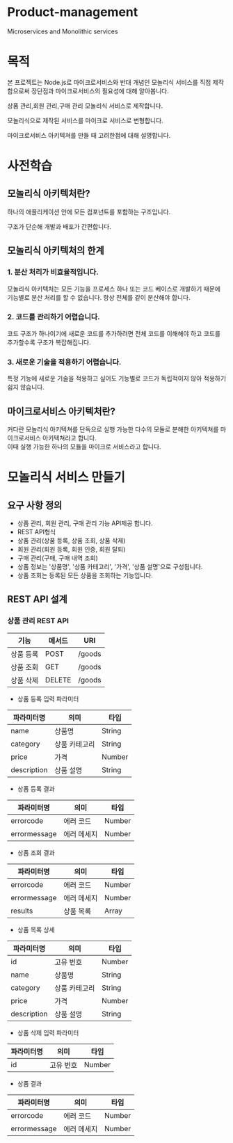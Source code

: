 # Product-management
 Microservices and Monolithic services

# 목적
본 프로젝트는 Node.js로 마이크로서비스와 반대 개념인 모놀리식 서비스를 직접 제작함으로써 장단점과 마이크로서비스의 필요성에 대해 알아봅니다.


상품 관리,회원 관리,구매 관리 모놀리식 서비스로 제작합니다.


모놀리식으로 제작된 서비스를 마이크로 서비스로 변형합니다.


마이크로서비스 아키텍쳐를 만들 때 고려한점에 대해 설명합니다.


# 사전학습
## 모놀리식 아키텍처란?
하나의 애플리케이션 안에 모든 컴포넌트를 포함하는 구조입니다.

구조가 단순해 개발과 배포가 간편합니다.
## 모놀리식 아키텍처의 한계
### 1. 분산 처리가 비효율적입니다.<br>
모놀리식 아키텍처는 모든 기능을 프로세스 하나 또는 코드 베이스로 개발하기 때문에 기능별로 분산 처리를 할 수 없습니다. 항상 전체를 같이 분산해야 합니다.
### 2. 코드를 관리하기 어렵습니다.<br>
코드 구조가 하나이기에 새로운 코드를 추가하려면 전체 코드를 이해해야 하고 코드를 추가할수록 구조가 복잡해집니다.
### 3. 새로운 기술을 적용하기 어렵습니다.<br>
특정 기능에 새로운 기술을 적용하고 싶어도 기능별로 코드가 독립적이지 않아 적용하기 쉽지 않습니다.

## 마이크로서비스 아키텍처란?
커다란 모놀리식 아키텍쳐를 단독으로 실행 가능한 다수의 모듈로 분해한 아키텍쳐를 마이크로서비스 아키텍쳐라고 합니다.<br>이때 실행 가능한 하나의 모듈을 마이크로 서비스라고 합니다.

# 모놀리식 서비스 만들기
## 요구 사항 정의
- 상품 관리, 회원 관리, 구매 관리 기능 API제공 합니다.
- REST API형식
- 상품 관리(상품 등록, 상품 조회, 상품 삭제)
- 회원 관리(회원 등록, 회원 인증, 회원 탈퇴)
- 구매 관리(구매, 구매 내역 조회)
- 상품 정보는 '상품명', '상품 카테고리', '가격', '상품 설명'으로 구성됩니다.
- 상품 조회는 등록된 모든 상품을 조회하는 기능입니다.
## REST API 설계
### 상품 관리 REST API
|기능|메서드|URI|
|------|---|---|
|상품 등록|POST|/goods|
|상품 조회|GET|/goods|
|상품 삭제|DELETE|/goods|
- 상품 등록 입력 파라미터

|파라미터명|의미|타입|
|------|---|---|
|name|상품명|String|
|category|상품 카테고리|String|
|price|가격|Number|
|description|상품 설명|String|
- 상품 등록 결과

|파라미터명|의미|타입|
|------|---|---|
|errorcode|에러 코드|Number|
|errormessage|에러 메세지|Number|
- 상품 조회 결과      
        
|파라미터명|의미|타입|
|------|---|---|
|errorcode|에러 코드|Number|
|errormessage|에러 메세지|Number|
|results|상품 목록|Array|
- 상품 목록 상세

|파라미터명|의미|타입|
|------|---|---|
|id|고유 번호|Number|
|name|상품명|String|
|category|상품 카테고리|String|
|price|가격|Number|
|description|상품 설명|String|
- 상품 삭제 입력 파라미터

|파라미터명|의미|타입|
|------|---|---|
|id|고유 번호|Number|
- 상품  결과

|파라미터명|의미|타입|
|------|---|---|
|errorcode|에러 코드|Number|
|errormessage|에러 메세지|Number|



